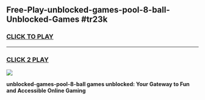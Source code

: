 
## Free-Play-unblocked-games-pool-8-ball-Unblocked-Games #tr23k
<h3>
<a href="https://news.freeplayer.one?title=unblocked-games-pool-8-ball&ref=8M">CLICK TO PLAY</a></h3>
<hr>

<h3>
<a href="https://news.freeplayer.one?title=unblocked-games-pool-8-ball&ref=8M">CLICK 2 PLAY</a>
  
</h3>

<a href="https://news.freeplayer.one?title=unblocked-games-pool-8-ball&ref=8M"><img src="https://clearcache.store/games.png"></a>


**unblocked-games-pool-8-ball games unblocked: Your Gateway to Fun and Accessible Online Gaming**
